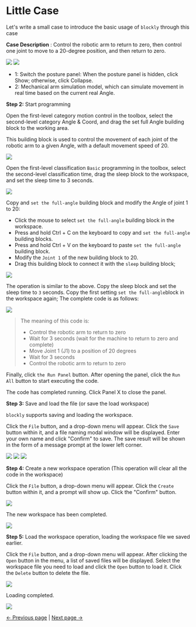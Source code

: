 # Little Case

Let's write a small case to introduce the basic usage of `blockly` through this case

**Case Description** : Control the robotic arm to return to zero, then control one joint to move to a 20-degree position, and then return to zero.

<img src="../../../../resources/3-FunctionsAndApplications/6.developmentGuide/myStudio/blockly/posture-btn.png" />

<img src="../../../../resources/3-FunctionsAndApplications/6.developmentGuide/myStudio/blockly/posture.png" />

- 1: Switch the posture panel: When the posture panel is hidden, click Show; otherwise, click Collapse.
- 2: Mechanical arm simulation model, which can simulate movement in real time based on the current real Angle.

**Step 2:** Start programming

Open the first-level category motion control in the toolbox, select the second-level category Angle & Coord, and drag the set full Angle building block to the working area.

This building block is used to control the movement of each joint of the robotic arm to a given Angle, with a default movement speed of 20.

<img src="../../../../resources/3-FunctionsAndApplications/6.developmentGuide/myStudio/blockly/case1.png" />

Open the first-level classification `Basic` programming in the toolbox, select the second-level classification time, drag the sleep block to the workspace, and set the sleep time to 3 seconds.

<img src="../../../../resources/3-FunctionsAndApplications/6.developmentGuide/myStudio/blockly/case2.png" />

Copy and `set the full-angle` building block and modify the Angle of joint 1 to 20:
- Click the mouse to select `set the full-angle` building block in the workspace.
- Press and hold Ctrl + C on the keyboard to copy and `set the full-angle `building blocks.
- Press and hold Ctrl + V on the keyboard to paste `set the full-angle` building block.
- Modify the `Joint 1` of the new building block to 20.
- Drag this building block to connect it with the `sleep` building block;

<img src="../../../../resources/3-FunctionsAndApplications/6.developmentGuide/myStudio/blockly/case3.png" />

The operation is similar to the above. Copy the sleep block and set the sleep time to `3` seconds.
Copy the first setting `set the full-angle`block in the workspace again;
The complete code is as follows:

<img src="../../../../resources/3-FunctionsAndApplications/6.developmentGuide/myStudio/blockly/case4.png" />

> The meaning of this code is:
> - Control the robotic arm to return to zero
> - Wait for 3 seconds (wait for the machine to return to zero and complete)
> - Move Joint 1 (J1) to a position of 20 degrees
> - Wait for 3 seconds
> - Control the robotic arm to return to zero

Finally, click `the Run Panel` button. After opening the panel, click the `Run All` button to start executing the code.

The code has completed running. Click Panel X to close the panel.

**Step 3:** Save and load the file (or save the load workspace)

`blockly` supports saving and loading the workspace.

Click the `File` button, and a drop-down menu will appear. Click the `Save` button within it, and a file naming modal window will be displayed. Enter your own name and click "Confirm" to save. The save result will be shown in the form of a message prompt at the lower left corner.

<img src="../../../../resources/3-FunctionsAndApplications/6.developmentGuide/myStudio/blockly/case5.png" />

<img src="../../../../resources/3-FunctionsAndApplications/6.developmentGuide/myStudio/blockly/case7.png" />

<img src="../../../../resources/3-FunctionsAndApplications/6.developmentGuide/myStudio/blockly/case10.png" />


**Step 4:** Create a new workspace operation (This operation will clear all the code in the workspace)

Click the `File` button, a drop-down menu will appear. Click the `Create` button within it, and a prompt will show up. Click the "Confirm" button.

<img src="../../../../resources/3-FunctionsAndApplications/6.developmentGuide/myStudio/blockly/case8.png" />

The new workspace has been completed.

<img src="../../../../resources/3-FunctionsAndApplications/6.developmentGuide/myStudio/blockly/case9.png" />

**Step 5:** Load the workspace operation, loading the workspace file we saved earlier.

Click the `File` button, and a drop-down menu will appear. After clicking the `Open` button in the menu, a list of saved files will be displayed. Select the workspace file you need to load and click the `Open` button to load it. Click the `Delete` button to delete the file.

<img src="../../../../resources/3-FunctionsAndApplications/6.developmentGuide/myStudio/blockly/case11.png" />

Loading completed.

<img src="../../../../resources/3-FunctionsAndApplications/6.developmentGuide/myStudio/blockly/case4.png" />

[← Previous page](./6.5.5.2-interfaceDescripton.md) | [Next page →](./6.5.5.4-autofill.md)